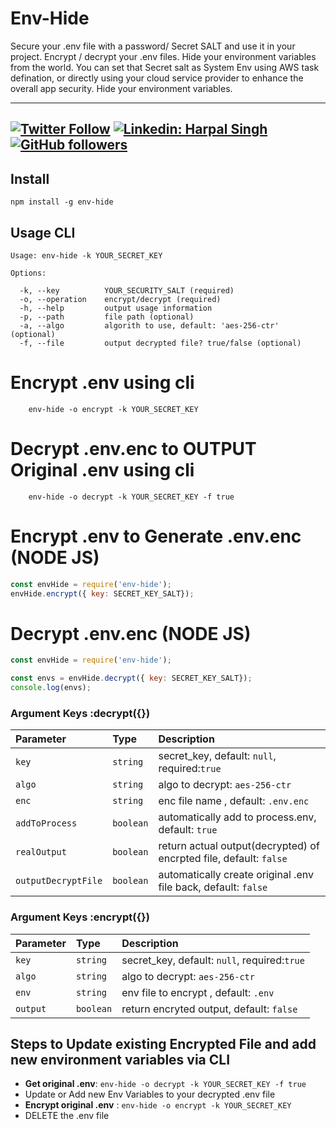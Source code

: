 # Env-Hide
Secure your .env file with a password/ Secret SALT and use it in your project. Encrypt / decrypt your .env files. Hide your environment variables from the world. You can set that Secret salt as System Env using AWS task defination,  or directly using your cloud service provider to enhance the overall app security. Hide your environment variables.

---
[![Twitter Follow](https://img.shields.io/twitter/follow/Harpalsingh_11?label=Follow)](https://twitter.com/intent/follow?screen_name=Harpalsingh_11)
[![Linkedin: Harpal Singh](https://img.shields.io/badge/-harpalsingh11-blue?style=flat-square&logo=Linkedin&logoColor=white&link=https://www.linkedin.com/in/hsk11)](https://www.linkedin.com/in/hsk11/)
[![GitHub followers](https://img.shields.io/github/followers/hsk11?label=Follow&style=social)](https://github.com/hsk11)
---

## Install
```azurecli
npm install -g env-hide
```

## Usage CLI

    Usage: env-hide -k YOUR_SECRET_KEY

    Options:

      -k, --key          YOUR_SECURITY_SALT (required)
      -o, --operation    encrypt/decrypt (required)
      -h, --help         output usage information
      -p, --path         file path (optional)
      -a, --algo         algorith to use, default: 'aes-256-ctr' (optional)
      -f, --file         output decrypted file? true/false (optional)


# Encrypt .env  using cli
```azurecli
    env-hide -o encrypt -k YOUR_SECRET_KEY
```

# Decrypt .env.enc to OUTPUT Original .env using cli
```azurecli
    env-hide -o decrypt -k YOUR_SECRET_KEY -f true
```



# Encrypt .env to Generate .env.enc (NODE JS)
```javascript
const envHide = require('env-hide');
envHide.encrypt({ key: SECRET_KEY_SALT});
```


# Decrypt .env.enc (NODE JS)
```javascript
const envHide = require('env-hide');

const envs = envHide.decrypt({ key: SECRET_KEY_SALT});
console.log(envs);
```

### Argument Keys :decrypt({}) 


| Parameter | Type     | Description                |
| :-------- | :------- | :------------------------- |
| `key` | `string` |  secret_key, default: `null`, required:`true`|
| `algo` | `string` | algo to decrypt: `aes-256-ctr`|
| `enc` | `string` |  enc file name , default: `.env.enc`|
| `addToProcess` | `boolean` | automatically add to process.env, default: `true`|
| `realOutput` | `boolean` | return actual output(decrypted) of encrpted file, default: `false`|
| `outputDecryptFile` | `boolean` | automatically create original .env file back, default: `false`|

### Argument Keys :encrypt({})


| Parameter | Type     | Description                |
| :-------- | :------- | :------------------------- |
| `key` | `string` |  secret_key, default: `null`, required:`true`|
| `algo` | `string` | algo to decrypt: `aes-256-ctr`|
| `env` | `string` |  env file to encrypt , default: `.env`|
| `output` | `boolean` | return encryted  output, default: `false`|


## Steps to Update existing Encrypted File and add new environment variables via CLI
- **Get original .env**:  ```env-hide -o decrypt -k YOUR_SECRET_KEY -f true ```
- Update or Add new Env Variables to your decrypted .env file
- **Encrypt original .env** :   ```env-hide -o encrypt -k YOUR_SECRET_KEY```
- DELETE the .env file

